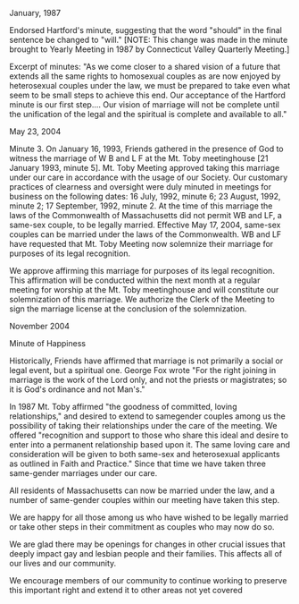January, 1987

Endorsed Hartford's minute, suggesting that the word "should" in the final sentence be changed to "will." [NOTE: This change was made in the minute brought to Yearly Meeting in 1987 by Connecticut Valley Quarterly Meeting.]

Excerpt of minutes: "As we come closer to a shared vision of a future that extends all the same rights to homosexual couples as are now enjoyed by heterosexual couples under the law, we must be prepared to take even what seem to be small steps to achieve this end. Our acceptance of the Hartford minute is our first step.... Our vision of marriage will not be complete until the unification of the legal and the spiritual is complete and available to all."

May 23, 2004

Minute 3. On January 16, 1993, Friends gathered in the presence of God to witness the marriage of W B and L F at the Mt. Toby meetinghouse [21 January 1993, minute 5]. Mt. Toby Meeting approved taking this marriage under our care in accordance with the usage of our Society. Our customary practices of clearness and oversight were duly minuted in meetings for business on the following dates: 16 July, 1992, minute 6; 23 August, 1992, minute 2; 17 September, 1992, minute 2. At the time of this marriage the laws of the Commonwealth of Massachusetts did not permit WB and LF, a same-sex couple, to be legally married. Effective May 17, 2004, same-sex couples can be married under the laws of the Commonwealth. WB and LF have requested that Mt. Toby Meeting now solemnize their marriage for purposes of its legal recognition.

We approve affirming this marriage for purposes of its legal recognition. This affirmation will be conducted within the next month at a regular meeting for worship at the Mt. Toby meetinghouse and will constitute our solemnization of this marriage. We authorize the Clerk of the Meeting to sign the marriage license at the conclusion of the solemnization.

November 2004

Minute of Happiness

Historically, Friends have affirmed that marriage is not primarily a social or legal event, but a spiritual one. George Fox wrote "For the right joining in marriage is the work of the Lord only, and not the priests or magistrates; so it is God's ordinance and not Man's."

In 1987 Mt. Toby affirmed "the goodness of committed, loving relationships," and desired to extend to samegender couples among us the possibility of taking their relationships under the care of the meeting. We offered "recognition and support to those who share this ideal and desire to enter into a permanent relationship based upon it. The same loving care and consideration will be given to both same-sex and heterosexual applicants as outlined in Faith and Practice." Since that time we have taken three same-gender marriages under our care.

All residents of Massachusetts can now be married under the law, and a number of same-gender couples within our meeting have taken this step.

We are happy for all those among us who have wished to be legally married or take other steps in their commitment as couples who may now do so.

We are glad there may be openings for changes in other crucial issues that deeply impact gay and lesbian people and their families. This affects all of our lives and our community.

We encourage members of our community to continue working to preserve this important right and extend it to other areas not yet covered
